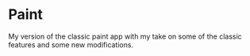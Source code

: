 # Paint
My version of the classic paint app with my take on some of the classic features and some new modifications.

